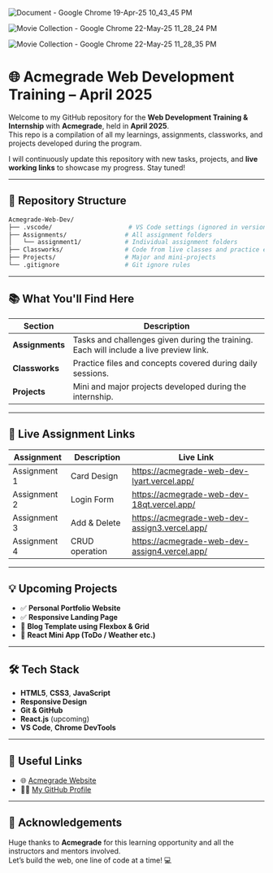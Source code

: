 
![Document - Google Chrome 19-Apr-25 10_43_45 PM](https://github.com/user-attachments/assets/beae8c56-41f0-4248-bc69-790a7d6b7ebf)

![Movie Collection - Google Chrome 22-May-25 11_28_24 PM](https://github.com/user-attachments/assets/4d1c70a1-0560-4fc0-89f3-5b3735a2ccbe)


![Movie Collection - Google Chrome 22-May-25 11_28_35 PM](https://github.com/user-attachments/assets/bd01ae22-2c32-4b92-9a27-fa7830af99e0)

# 🌐 Acmegrade Web Development Training – April 2025

Welcome to my GitHub repository for the **Web Development Training & Internship** with **Acmegrade**, held in **April 2025**.  
This repo is a compilation of all my learnings, assignments, classworks, and projects developed during the program.

I will continuously update this repository with new tasks, projects, and **live working links** to showcase my progress. Stay tuned!

---

## 📁 Repository Structure

```bash
Acmegrade-Web-Dev/
├── .vscode/                     # VS Code settings (ignored in version control)
├── Assignments/                # All assignment folders
│   └── assignment1/            # Individual assignment folders
├── Classworks/                 # Code from live classes and practice exercises
├── Projects/                   # Major and mini-projects
└── .gitignore                  # Git ignore rules
```

---

## 📚 What You'll Find Here

| Section      | Description                                                                 |
|--------------|-----------------------------------------------------------------------------|
| **Assignments** | Tasks and challenges given during the training. Each will include a live preview link. |
| **Classworks**  | Practice files and concepts covered during daily sessions.              |
| **Projects**    | Mini and major projects developed during the internship.                |

---

## 🚀 Live Assignment Links

| Assignment       | Description               | Live Link |
|------------------|---------------------------|-----------|
| Assignment 1      |         Card Design       | https://acmegrade-web-dev-lyart.vercel.app/         |
| Assignment 2      |         Login Form        |  https://acmegrade-web-dev-18qt.vercel.app/        |
| Assignment 3      |         Add & Delete      |  https://acmegrade-web-dev-assign3.vercel.app/     |
| Assignment 4      |         CRUD operation    |   https://acmegrade-web-dev-assign4.vercel.app/    |
---

## 💡 Upcoming Projects

- ✅ **Personal Portfolio Website**
- ✅ **Responsive Landing Page**
- 🚧 **Blog Template using Flexbox & Grid**
- 🚧 **React Mini App (ToDo / Weather etc.)**

---

## 🛠️ Tech Stack

- **HTML5**, **CSS3**, **JavaScript**
- **Responsive Design**
- **Git & GitHub**
- **React.js** (upcoming)
- **VS Code**, **Chrome DevTools**

---

## 🔗 Useful Links

- 🌐 [Acmegrade Website](https://acmegrade.com/)
- 👨‍💻 [My GitHub Profile](https://github.com/kumari-sneha12)

---

## 🙌 Acknowledgements

Huge thanks to **Acmegrade** for this learning opportunity and all the instructors and mentors involved.  
Let’s build the web, one line of code at a time! 💻
